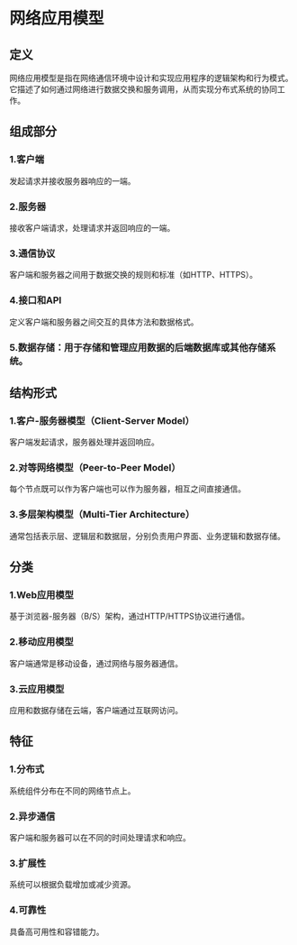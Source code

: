 # 网络应用模型

## 定义

网络应用模型是指在网络通信环境中设计和实现应用程序的逻辑架构和行为模式。它描述了如何通过网络进行数据交换和服务调用，从而实现分布式系统的协同工作。

## 组成部分

### 1.客户端

发起请求并接收服务器响应的一端。

### 2.服务器

接收客户端请求，处理请求并返回响应的一端。

### 3.通信协议

客户端和服务器之间用于数据交换的规则和标准（如HTTP、HTTPS）。

### 4.接口和API

定义客户端和服务器之间交互的具体方法和数据格式。

### 5.数据存储：用于存储和管理应用数据的后端数据库或其他存储系统。

## 结构形式



### 1.客户-服务器模型（Client-Server Model）

客户端发起请求，服务器处理并返回响应。

### 2.对等网络模型（Peer-to-Peer Model）

每个节点既可以作为客户端也可以作为服务器，相互之间直接通信。

### 3.多层架构模型（Multi-Tier Architecture）

通常包括表示层、逻辑层和数据层，分别负责用户界面、业务逻辑和数据存储。

## 分类

### 1.Web应用模型

基于浏览器-服务器（B/S）架构，通过HTTP/HTTPS协议进行通信。

### 2.移动应用模型

客户端通常是移动设备，通过网络与服务器通信。

### 3.云应用模型

应用和数据存储在云端，客户端通过互联网访问。

## 特征

### 1.分布式

系统组件分布在不同的网络节点上。

### 2.异步通信

客户端和服务器可以在不同的时间处理请求和响应。

### 3.扩展性

系统可以根据负载增加或减少资源。

### 4.可靠性

具备高可用性和容错能力。